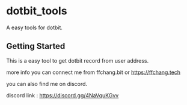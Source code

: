 # dotbit_tools

A easy tools for dotbit.

## Getting Started

This is a easy tool to get dotbit record from user address.

more info you can connect me from ffchang.bit or https://ffchang.tech

you can also find me on discord.

discord link : https://discord.gg/4NaVquKGvv
